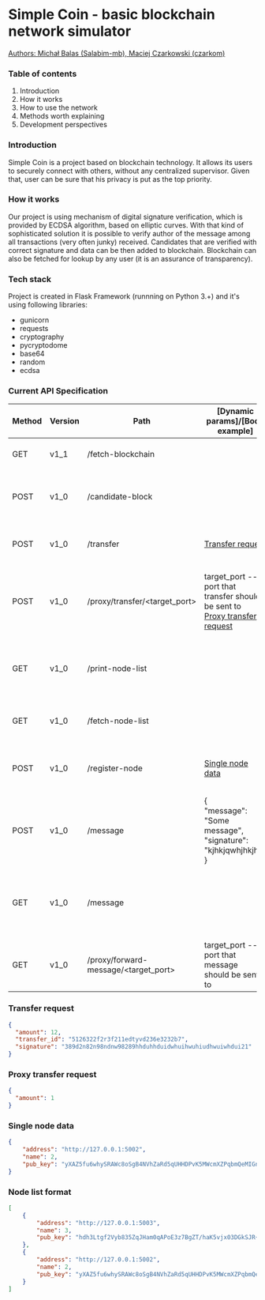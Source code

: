 # Simple Coin - basic blockchain network simulator

<ins>Authors: Michał Balas (Salabim-mb), Maciej Czarkowski (czarkom)</ins>

### Table of contents
1. Introduction
2. How it works
3. How to use the network
4. Methods worth explaining
5. Development perspectives

### Introduction
Simple Coin is a project based on blockchain technology. It allows
its users to securely connect with others, without any centralized
supervisor. Given that, user can be sure that his privacy is put as
the top priority.

### How it works
Our project is using mechanism of digital signature verification, which
is provided by ECDSA algorithm, based on elliptic curves. With that
kind of sophisticated solution it is possible to verify author of the
message among all transactions (very often junky) received. Candidates that are verified with correct
signature and data can be then added to blockchain. Blockchain can also be fetched for lookup by any user (it is an assurance of transparency).

### Tech stack
Project is created in Flask Framework (runnning on Python 3.+) and it's using following libraries:
- gunicorn
- requests
- cryptography
- pycryptodome
- base64
- random
- ecdsa

### Current API Specification
| Method | Version | Path                                 | [Dynamic params]/[Body example]                                                                           | Sample response                                                           | Description                                                        |
|--------|---------|--------------------------------------|-----------------------------------------------------------------------------------------------------------|---------------------------------------------------------------------------|--------------------------------------------------------------------|
| GET    | v1_1    | /fetch-blockchain                    |                                                                                                           |                                                                           | Fetch all blockchain blocks                                        |
| POST   | v1_0    | /candidate-block                     |                                                                                                           |                                                                           | Verify and add candidate block to blockchain                       |
| POST   | v1_0    | /transfer                            | [Transfer request](#transfer-request)                                                                     |                                                                           | Perform transfer of specified amount                               |
| POST   | v1_0    | /proxy/transfer/<target_port>        | target_port -- port that transfer should be sent to<br/>[Proxy transfer request](#proxy-transfer-request) |                                                                           | Transfer money from node that request is sent to to specified port |
| GET    | v1_0    | /print-node-list                     |                                                                                                           |                                                                           | Print list of all nodes register in blockchain (to server logs)    |
| GET    | v1_0    | /fetch-node-list                     |                                                                                                           | [Node list format](#node-list-format)                                     | Get list of all nodes registered in blockchain                     |
| POST   | v1_0    | /register-node                       | [Single node data](#single-node-data)                                                                     |                                                                           | Add node that the request is sent from to node list                |
| POST   | v1_0    | /message                             | {<br/>"message": "Some message",<br/>"signature": "kjhkjqwhjhkjhk"<br/>}                                  |                                                                           | Send message for signature verification                            |
| GET    | v1_0    | /message                             |                                                                                                           | {<br/>"message": "Message to sign",<br/>"signature": "iuouq,mndajh"<br/>} | Get message with appropriate signature from host                   | 
| GET    | v1_0    | /proxy/forward-message/<target_port> | target_port -- port that message<br/>should be sent to                                                    |                                                                           | Send message to <target_port> through host that is called          |

### Transfer request
```json
{
  "amount": 12,
  "transfer_id": "5126322f2r3f211edtyvd236e3232b7",
  "signature": "389d2n82n98ndnw98289hhduhhduidwhuihwuhiudhwuiwhdui21"
}
```


### Proxy transfer request
```json
{
  "amount": 1
}
```

### Single node data
```json
{
    "address": "http://127.0.0.1:5002",
    "name": 2,
    "pub_key": "yXAZ5fu6whySRAWc8oSgB4NVhZaRd5qUHHDPvK5MWcmXZPqbmQeMIGndF2PKuHjA"
}
```

### Node list format
```json
[
    {
        "address": "http://127.0.0.1:5003",
        "name": 3,
        "pub_key": "hdh3Ltgf2Vyb835ZqJHam0qAPoE3z7BgZT/haK5vjx03DGkSJR+fOs20aPnPJIob"
    },
    {
        "address": "http://127.0.0.1:5002",
        "name": 2,
        "pub_key": "yXAZ5fu6whySRAWc8oSgB4NVhZaRd5qUHHDPvK5MWcmXZPqbmQeMIGndF2PKuHjA"
    }
]
```
